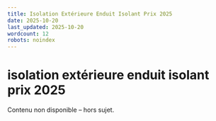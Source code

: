 ```yaml
---
title: Isolation Extérieure Enduit Isolant Prix 2025
date: 2025-10-20
last_updated: 2025-10-20
wordcount: 12
robots: noindex
---
```


# isolation extérieure enduit isolant prix 2025

Contenu non disponible – hors sujet.
